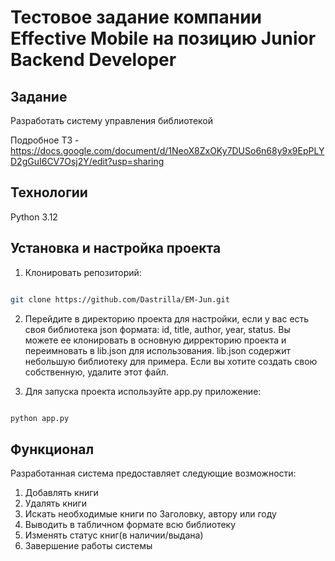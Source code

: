 # Тестовое задание компании Effective Mobile на позицию Junior Backend Developer

Задание
----------
Разработать систему управления библиотекой

Подробное ТЗ - https://docs.google.com/document/d/1NeoX8ZxOKy7DUSo6n68y9x9EpPLYD2gGuI6CV7Osj2Y/edit?usp=sharing


Технологии
----------
Python 3.12


Установка и настройка проекта
----------
1. Клонировать репозиторий:
```bash

git clone https://github.com/Dastrilla/EM-Jun.git

```

2. Перейдите в директорию проекта для настройки, если у вас есть своя библиотека json формата: id, title, author, year, status. Вы можете ее клонировать в основную дирректорию проекта и переимновать в lib.json для использования. lib.json содержит небольшую библиотеку для примера. Если вы хотите создать свою собственную, удалите этот файл.

3. Для запуска проекта используйте app.py приложение:
```bash

python app.py

```

Функционал
----------
Разработанная система предоставляет следующие возможности:

1. Добавлять книги
2. Удалять книги
3. Искать необходимые книги по Заголовку, автору или году
4. Выводить в табличном формате всю библиотеку
5. Изменять статус книг(в наличии/выдана)
6. Завершение работы системы
